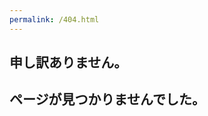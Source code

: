 ```yaml
---
permalink: /404.html
---
```



## 申し訳ありません。
## ページが見つかりませんでした。

<script>
setTimeout("redirect()", 5);
function redirect(){
    location.href='./index.html';
}
</script>

